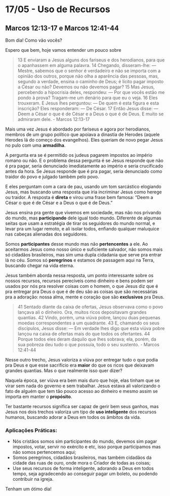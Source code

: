 # 17/05 - Uso de Recursos

## Marcos 12:13-17 e Marcos 12:41-44

Bom dia! Como vão vocês? 

Espero que bem, hoje vamos entender um pouco sobre

> 13 E enviaram a Jesus alguns dos fariseus e dos herodianos, para que o apanhassem em alguma palavra. 14 Chegando, disseram-lhe: — Mestre, sabemos que o senhor é verdadeiro e não se importa com a opinião dos outros, porque não olha a aparência das pessoas, mas, segundo a verdade, ensina o caminho de Deus; é lícito pagar imposto a César ou não? Devemos ou não devemos pagar? 15 Mas Jesus, percebendo a hipocrisia deles, respondeu: — Por que vocês estão me pondo à prova? Tragam-me um denário para que eu o veja. 16 Eles trouxeram. E Jesus lhes perguntou: — De quem é esta figura e esta inscrição? Eles responderam: — De César. 17 Então Jesus disse: — Deem a César o que é de César e a Deus o que é de Deus. E muito se admiraram dele. - Marcos 12:13-17
> 

Mais uma vez Jesus é abordado por fariseus e agora por herodianos, membros de um grupo político que apoiava a dinastia de Herodes (aquele Herodes lá do começo dos evangelhos). Eles queriam de novo pegar Jesus no pulo com uma **armadilha**.

A pergunta era se é permitido os judeus pagarem impostos ao império romano ou não. E o problema dessa pergunta é se Jesus responde que não é pra pagar, seria denunciado imediatamente ao império e seria crucificado antes da hora. Se Jesus responde que é pra pagar, seria denunciado como traidor do povo e julgado também pelo povo.

E eles perguntam com a cara de pau, usando um tom sarcástico elogiando Jesus, mas buscando uma resposta que iria incriminar Jesus como herege ou traidor. A resposta é **direta** e virou uma frase bem famosa: “Deem a César o que é de César e a Deus o que é de Deus.”

Jesus ensina pra gente que vivemos em sociedade, mas não nos privando do mundo, mas **participando** dele igual todo mundo. Diferente de algumas seitas que usam a estratégia de tirar os seguidores do mundo normal, e levar pra um lugar remoto, e ali isolar todos, enfiando qualquer maluquice nas cabeças alienadas dos seguidores.

Somos **participantes** desse mundo mas não **pertencentes** a ele. Ao aceitarmos Jesus como nosso único e suficiente salvador, não somos mais só cidadãos brasileiros, mas sim uma dupla cidadania que serve pra entrar lá no céu. Somos só **peregrinos** e estamos de passagem aqui na Terra, buscando chegar na vida eterna.

Jesus também aborda nessa resposta, um ponto interessante sobre os nossos recursos, recursos perecíveis como dinheiro e bens podem ser usados por nós pra resolver coisas com o homem, o que Jesus diz que é pra entregar pra Deus o que é de deu são as coisas que são necessárias pra a adoração: nossa alma, mente e coração que são **exclusivos** pra Deus.

> 41 Sentado diante da caixa de ofertas, Jesus observava como o povo lançava ali o dinheiro. Ora, muitos ricos depositavam grandes quantias. 42 Vindo, porém, uma viúva pobre, lançou duas pequenas moedas correspondentes a um quadrante. 43 E, chamando os seus discípulos, Jesus disse: — Em verdade lhes digo que esta viúva pobre lançou na caixa de ofertas mais do que todos os ofertantes. 44 Porque todos eles deram daquilo que lhes sobrava; ela, porém, da sua pobreza deu tudo o que possuía, todo o seu sustento. - Marcos 12:41-44
> 

Nesse outro trecho, Jesus valoriza a viúva por entregar tudo o que podia pra Deus e que esse sacrifício era **maior** do que os ricos que deixavam grandes quantias.  Mas o que realmente isso quer dizer?

Naquela época, ser viúva era bem mais duro que hoje, elas tinham que se virar sem nada do governo e sem trabalhar. Jesus estava ali valorizando o fato de alguém que tem tão pouco acesso ao dinheiro e mesmo assim se importa em manter o **propósito**.

Ter bastante recursos significa ser capaz de gerir bem seus ganhos, mas Jesus nos dois trechos valoriza um tipo de **uso inteligente** dos recursos humanos, buscando adorar a Deus em todos os âmbitos da vida.

### Aplicações Práticas:

- Nós cristãos somos sim participantes do mundo, devemos sim pagar impostos, votar, servir no exército e etc, isso porque participamos mas não somos pertencemos aqui;
- Somos peregrinos, cidadãos brasileiros, mas também cidadãos da cidade das ruas de ouro, onde mora o Criador de todas as coisas;
- Use seus recursos de forma inteligente, adorando a Deus em todos tempo, seja agradecendo ao conseguir pagar um boleto, ou podendo contribuir na igreja.

Tenham um ótimo dia!